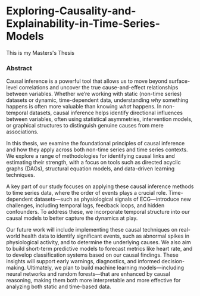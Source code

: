 # Exploring-Causality-and-Explainability-in-Time-Series-Models
This is my Masters's Thesis

### Abstract
Causal inference is a powerful tool that allows us to move beyond surface-level correlations and uncover the true cause-and-effect relationships between variables. Whether we’re working with static (non-time series) datasets or dynamic, time-dependent data, understanding *why* something happens is often more valuable than knowing *what* happens. In non-temporal datasets, causal inference helps identify directional influences between variables, often using statistical asymmetries, intervention models, or graphical structures to distinguish genuine causes from mere associations.

In this thesis, we examine the foundational principles of causal inference and how they apply across both non-time series and time series contexts. We explore a range of methodologies for identifying causal links and estimating their strength, with a focus on tools such as directed acyclic graphs (DAGs), structural equation models, and data-driven learning techniques.

A key part of our study focuses on applying these causal inference methods to time series data, where the order of events plays a crucial role. Time-dependent datasets—such as physiological signals of ECG—introduce new challenges, including temporal lags, feedback loops, and hidden confounders. To address these, we incorporate temporal structure into our causal models to better capture the dynamics at play.

Our future work will include implementing these causal techniques on real-world health data to identify significant events, such as abnormal spikes in physiological activity, and to determine the underlying causes. We also aim to build short-term predictive models to forecast metrics like heart rate, and to develop classification systems based on our causal findings. These insights will support early warnings, diagnostics, and informed decision-making. Ultimately, we plan to build machine learning models—including neural networks and random forests—that are enhanced by causal reasoning, making them both more interpretable and more effective for analyzing both static and time-based data.
